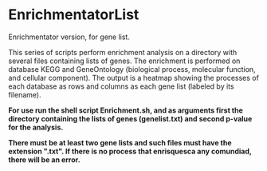 # EnrichmentatorList
Enrichmentator version, for gene list.

This series of scripts perform enrichment analysis on a directory with several files containing lists of genes. 
The enrichment is performed on database KEGG and GeneOntology (biological process, molecular function, and cellular component).
The output is a heatmap showing the processes of each database as rows and columns as each gene list (labeled by its filename).

**For use run the shell script Enrichment.sh, and as arguments first the directory containing the lists of genes (genelist.txt) and second p-value for the analysis.**

**There must be at least two gene lists and such files must have the extension ".txt".
If there is no process that enrisquesca any comundiad, there will be an error.**

